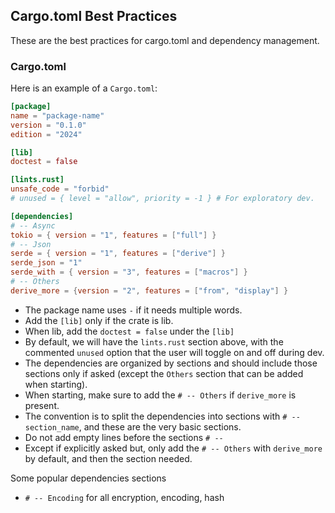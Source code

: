 ## Cargo.toml Best Practices

These are the best practices for cargo.toml and dependency management.

### Cargo.toml

Here is an example of a `Cargo.toml`:

````toml
[package]
name = "package-name"
version = "0.1.0"
edition = "2024"

[lib]
doctest = false

[lints.rust]
unsafe_code = "forbid"
# unused = { level = "allow", priority = -1 } # For exploratory dev.

[dependencies]
# -- Async
tokio = { version = "1", features = ["full"] }
# -- Json
serde = { version = "1", features = ["derive"] }
serde_json = "1"
serde_with = { version = "3", features = ["macros"] }
# -- Others
derive_more = {version = "2", features = ["from", "display"] }
````

- The package name uses `-` if it needs multiple words.
- Add the `[lib]` only if the crate is lib. 
- When lib, add the `doctest = false` under the `[lib]`
- By default, we will have the `lints.rust` section above, with the commented `unused` option that the user will toggle on and off during dev.
- The dependencies are organized by sections and should include those sections only if asked (except the `Others` section that can be added when starting).
- When starting, make sure to add the `# -- Others` if `derive_more` is present.
- The convention is to split the dependencies into sections with `# -- section_name`, and these are the very basic sections.
- Do not add empty lines before the sections `# -- `
- Except if explicitly asked but, only add the `# -- Others` with `derive_more` by default, and then the section needed. 

Some popular dependencies sections
- `# -- Encoding` for all encryption, encoding, hash 
